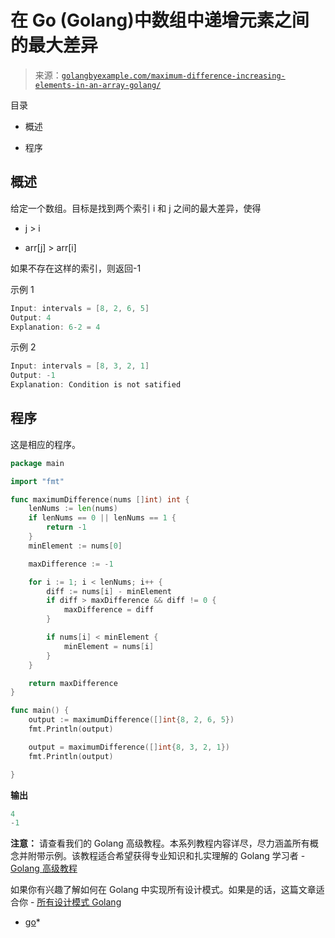 <!--yml

类别：未分类

日期：2024-10-13 06:49:48

-->

# 在 Go (Golang)中数组中递增元素之间的最大差异

> 来源：[`golangbyexample.com/maximum-difference-increasing-elements-in-an-array-golang/`](https://golangbyexample.com/maximum-difference-increasing-elements-in-an-array-golang/)

目录

+   概述

+   程序

## **概述**

给定一个数组。目标是找到两个索引 i 和 j 之间的最大差异，使得

+   j > i

+   arr[j] > arr[i]

如果不存在这样的索引，则返回-1

示例 1

```go
Input: intervals = [8, 2, 6, 5]
Output: 4
Explanation: 6-2 = 4
```

示例 2

```go
Input: intervals = [8, 3, 2, 1]
Output: -1
Explanation: Condition is not satified
```

## **程序**

这是相应的程序。

```go
package main

import "fmt"

func maximumDifference(nums []int) int {
	lenNums := len(nums)
	if lenNums == 0 || lenNums == 1 {
		return -1
	}
	minElement := nums[0]

	maxDifference := -1

	for i := 1; i < lenNums; i++ {
		diff := nums[i] - minElement
		if diff > maxDifference && diff != 0 {
			maxDifference = diff
		}

		if nums[i] < minElement {
			minElement = nums[i]
		}
	}

	return maxDifference
}

func main() {
	output := maximumDifference([]int{8, 2, 6, 5})
	fmt.Println(output)

	output = maximumDifference([]int{8, 3, 2, 1})
	fmt.Println(output)

}
```

**输出**

```go
4
-1
```

**注意：** 请查看我们的 Golang 高级教程。本系列教程内容详尽，尽力涵盖所有概念并附带示例。该教程适合希望获得专业知识和扎实理解的 Golang 学习者 - [Golang 高级教程](https://golangbyexample.com/golang-comprehensive-tutorial/)

如果你有兴趣了解如何在 Golang 中实现所有设计模式。如果是的话，这篇文章适合你 - [所有设计模式 Golang](https://golangbyexample.com/all-design-patterns-golang/)

+   [go](https://golangbyexample.com/tag/go/)*
